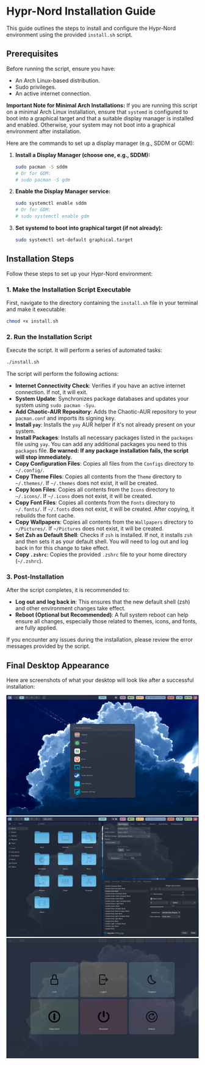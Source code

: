 # Hypr-Nord Installation Guide

This guide outlines the steps to install and configure the Hypr-Nord environment using the provided `install.sh` script.

## Prerequisites

Before running the script, ensure you have:
*   An Arch Linux-based distribution.
*   Sudo privileges.
*   An active internet connection.

**Important Note for Minimal Arch Installations:**
If you are running this script on a minimal Arch Linux installation, ensure that `systemd` is configured to boot into a graphical target and that a suitable display manager is installed and enabled. Otherwise, your system may not boot into a graphical environment after installation.

Here are the commands to set up a display manager (e.g., SDDM or GDM):

1.  **Install a Display Manager (choose one, e.g., SDDM):**
    ```bash
    sudo pacman -S sddm
    # Or for GDM:
    # sudo pacman -S gdm
    ```

2.  **Enable the Display Manager service:**
    ```bash
    sudo systemctl enable sddm
    # Or for GDM:
    # sudo systemctl enable gdm
    ```

3.  **Set systemd to boot into graphical target (if not already):**
    ```bash
    sudo systemctl set-default graphical.target
    ```

## Installation Steps

Follow these steps to set up your Hypr-Nord environment:

### 1. Make the Installation Script Executable

First, navigate to the directory containing the `install.sh` file in your terminal and make it executable:

```bash
chmod +x install.sh
```

### 2. Run the Installation Script

Execute the script. It will perform a series of automated tasks:

```bash
./install.sh
```

The script will perform the following actions:

*   **Internet Connectivity Check**: Verifies if you have an active internet connection. If not, it will exit.
*   **System Update**: Synchronizes package databases and updates your system using `sudo pacman -Syu`.
*   **Add Chaotic-AUR Repository**: Adds the Chaotic-AUR repository to your `pacman.conf` and imports its signing key.
*   **Install `yay`**: Installs the `yay` AUR helper if it's not already present on your system.
*   **Install Packages**: Installs all necessary packages listed in the `packages` file using `yay`. You can add any additional packages you need to this `packages` file. **Be warned: If any package installation fails, the script will stop immediately.**
*   **Copy Configuration Files**: Copies all files from the `Configs` directory to `~/.config/`.
*   **Copy Theme Files**: Copies all contents from the `Theme` directory to `~/.themes/`. If `~/.themes` does not exist, it will be created.
*   **Copy Icon Files**: Copies all contents from the `Icons` directory to `~/.icons/`. If `~/.icons` does not exist, it will be created.
*   **Copy Font Files**: Copies all contents from the `Fonts` directory to `~/.fonts/`. If `~/.fonts` does not exist, it will be created. After copying, it rebuilds the font cache.
*   **Copy Wallpapers**: Copies all contents from the `Wallpapers` directory to `~/Pictures/`. If `~/Pictures` does not exist, it will be created.
*   **Set Zsh as Default Shell**: Checks if `zsh` is installed. If not, it installs `zsh` and then sets it as your default shell. You will need to log out and log back in for this change to take effect.
*   **Copy `.zshrc`**: Copies the provided `.zshrc` file to your home directory (`~/.zshrc`).

### 3. Post-Installation

After the script completes, it is recommended to:

*   **Log out and log back in**: This ensures that the new default shell (zsh) and other environment changes take effect.
*   **Reboot (Optional but Recommended)**: A full system reboot can help ensure all changes, especially those related to themes, icons, and fonts, are fully applied.

If you encounter any issues during the installation, please review the error messages provided by the script.

## Final Desktop Appearance

Here are screenshots of what your desktop will look like after a successful installation:

![Screenshot 1](Assets/1.png)
![Screenshot 2](Assets/2.png)
![Screenshot 3](Assets/3.png)
